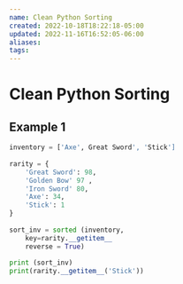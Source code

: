 ```yaml
---
name: Clean Python Sorting
created: 2022-10-18T18:22:18-05:00
updated: 2022-11-16T16:52:05-06:00
aliases: 
tags: 
---
```

# Clean Python Sorting

## Example 1

```python
inventory = ['Axe', Great Sword', 'Stick']
			 
rarity = {
	'Great Sword': 98,
	'Golden Bow' 97 ,
	'Iron Sword' 80,
	'Axe': 34,
	'Stick': 1
}
			 
sort_inv = sorted (inventory, 
	key=rarity.__getitem__
	reverse = True)
	
print (sort_inv)
print(rarity.__getitem__('Stick'))
```
